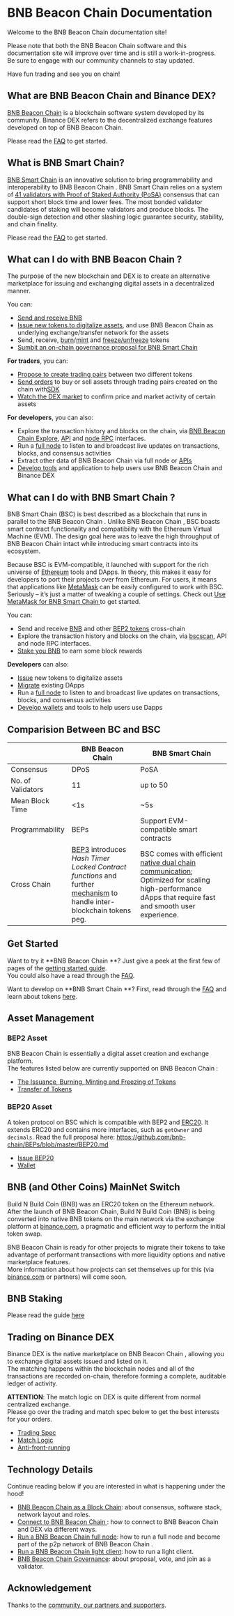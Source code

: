 # BNB Beacon Chain Documentation

Welcome to the BNB Beacon Chain documentation site!

Please note that both the BNB Beacon Chain software and this documentation site will improve over time and is still a work-in-progress.<br/>
Be sure to engage with our community channels to stay updated.

Have fun trading and see you on chain!

## What are BNB Beacon Chain and Binance DEX?

[BNB Beacon Chain](https://www.bnbchain.org) is a blockchain software system developed by its community.
Binance DEX refers to the decentralized exchange features developed on top of BNB Beacon Chain.

Please read the [FAQ](faq/faq.md) to get started.

## What is BNB Smart Chain?

[BNB Smart Chain](https://www.bnbchain.org/en/smartChain) is an innovative solution to bring programmability and interoperability to BNB Beacon Chain . BNB Smart Chain relies on a system of [41 validators with Proof of Staked Authority (PoSA)](https://https://github.com/bnb-chain/whitepaper/blob/master/WHITEPAPER.md) consensus that can support short block time and lower fees. The most bonded validator candidates of staking will become validators and produce blocks. The double-sign detection and other slashing logic guarantee security, stability, and chain finality.

Please read the [FAQ](../BSC-FAQs-general.md) to get started.


## What can I do with BNB Beacon Chain ?

The purpose of the new blockchain and DEX is to create an alternative marketplace for issuing and exchanging digital assets in a decentralized manner.

You can:

- [Send and receive BNB](transfer.md#web-wallet)
- [Issue new tokens to digitalize assets](https://community.binance.org/topic/2487), and use BNB Beacon Chain  as underlying exchange/transfer
network for the assets
- Send, receive, [burn](tokens.md#burn)/[mint](tokens.md#mint) and [freeze/unfreeze](tokens.md#freeze-unfreeze) tokens
- [Sumbit an on-chain governance proposal for BNB Smart Chain ](learn/bsc-gov.md)


**For traders**, you can:

- [Propose to create trading pairs](list_instruction.md) between two different tokens
- [Send orders](learn/trading-interface.md) to buy or sell assets through trading pairs created on the chain with[SDK](exchange-integration.md#sdks)
- [Watch the DEX market](develop/api-reference/dex-api/paths.md#apiv1markets) to confirm price and market activity of certain assets

**For developers**, you can also:

- Explore the transaction history and blocks on the chain, via [BNB Beacon Chain  Explore](https://explorer.bnbchain.org), [API](develop/api-reference/dex-api/paths.md)
and [node RPC](develop/api-reference/node-rpc.md) interfaces.
- Run a [full node](fullnode.md) to listen to and broadcast live updates on transactions, blocks, and consensus activities
- Extract other data of BNB Beacon Chain  via full node or [APIs](develop/api-reference/dex-api/paths.md#apiv1markets)
- [Develop tools](exchange-integration.md#sdks) and application to help users use BNB Beacon Chain  and Binance DEX

## What can I do with BNB Smart Chain ?

BNB Smart Chain  (BSC) is best described as a blockchain that runs in parallel to the BNB Beacon Chain . Unlike BNB Beacon Chain , BSC boasts smart contract functionality and compatibility with the Ethereum Virtual Machine (EVM). The design goal here was to leave the high throughput of BNB Beacon Chain  intact while introducing smart contracts into its ecosystem.

Because BSC is EVM-compatible, it launched with support for the rich universe of [Ethereum](https://academy.binance.com/en/articles/what-is-ethereum) tools and DApps. In theory, this makes it easy for developers to port their projects over from Ethereum. For users, it means that applications like [MetaMask](../wallet/metamask.md) can be easily configured to work with BSC. Seriously – it’s just a matter of tweaking a couple of settings. Check out [Use MetaMask for BNB Smart Chain ](../wallet/metamask.md) to get started.

You can:

- Send and receive [BNB](https://docs.bnbchain.org/docs/binance#transfer-testnet-bnb-from-bsc-to-bc) and other [BEP2 tokens](https://docs.bnbchain.org/docs/binance#swap-testnet-bep2-token-to-its-bep20-equivalent) cross-chain
- Explore the transaction history and blocks on the chain, via [bscscan](https://bscscan.com), API
and node RPC interfaces.
- [Stake you BNB](../wallet/staking.md) to earn some block rewards

**Developers** can also:

- [Issue](../issue-BEP20.md) new tokens to digitalize assets
- [Migrate](https://github.com/bnb-chain/bsc-develop-ecosystem) existing DApps
- Run a [full node](fullnode.md) to listen to and broadcast live updates on transactions, blocks, and consensus activities
- [Develop wallets](../wallet/wallet_api.md) and tools to help users use Dapps

## Comparision Between BC and BSC

|                   | BNB Beacon Chain  | BNB Smart Chain                     |
| ----------------- | ------------- | -------------------------------------- |
| Consensus         | DPoS          | PoSA                                   |
| No. of Validators | 11            | up to 50                               |
| Mean Block Time   | <1s           | ~5s                                    |
| Programmability   | BEPs          | Support EVM-compatible smart contracts |
| Cross Chain       |[BEP3](https://github.com/bnb-chain/BEPs/blob/master/BEP3.md) introduces *Hash Timer Locked Contract functions* and further [mechanism](https://community.binance.org/topic/1892) to handle inter-blockchain tokens peg.    | BSC comes with efficient [native dual chain communication](../learn/cross-chain.md); Optimized for scaling high-performance dApps that require fast and smooth user experience.                    |

## Get Started

Want to try it **BNB Beacon Chain **? Just give a peek at the first few of pages of the [getting started guide](get-started.md).<br/>
You could also have a read through the [FAQ](faq/faq.md).

Want to develop on **BNB Smart Chain **? First, read through the [FAQ](../BSC-FAQs-general.md) and learn about tokens [here](../BEP20.md).

## Asset Management

### BEP2 Asset

BNB Beacon Chain  is essentially a digital asset creation and exchange platform.<br/>
The features listed below are currently supported on BNB Beacon Chain :

- [The Issuance, Burning, Minting and Freezing of Tokens](tokens.md)
- [Transfer of Tokens](transfer.md)

### BEP20 Asset

A token protocol on BSC which is compatible with BEP2 and [ERC20](https://eips.ethereum.org/EIPS/eip-20). It extends ERC20 and contains more interfaces, such as `getOwner` and `decimals`. Read the full proposal here: <https://github.com/bnb-chain/BEPs/blob/master/BEP20.md>

- [Issue BEP20](../issue-BEP20.md)
- [Wallet](../Wallet.md)

## BNB (and Other Coins) MainNet Switch

Build N Build Coin (BNB) was an ERC20 token on the Ethereum network. After the launch of BNB Beacon Chain, Build N Build Coin (BNB) is being converted into native BNB tokens on the main network via the exchange platform at [binance.com](https://www.binance.com), a pragmatic and efficient way to perform the initial token swap.

BNB Beacon Chain  is ready for other projects to migrate their tokens to take advantage of performant transactions with more liquidity options and native marketplace features.<br/>
More information about how projects can set themselves up for this (via [binance.com](https://www.binance.com) or partners) will come soon.

## BNB Staking

Please read the guide [here](../wallet/staking.md)

## Trading on Binance DEX

Binance DEX is the native marketplace on BNB Beacon Chain , allowing you to exchange digital assets issued and listed on it.<br/>
The matching happens within the blockchain nodes and all of the transactions are recorded on-chain, therefore forming a complete, auditable ledger of activity.

**ATTENTION**: The match logic on DEX is quite different from normal centralized exchange.<br/>
Please go over the trading and match spec below to get the best interests for your orders.

- [Trading Spec](trading-spec.md)
- [Match Logic](match.md)
- [Anti-front-running](anti-frontrun.md)

## Technology Details
Continue reading below if you are interested in what is happening under the hood!

- [BNB Beacon Chain  as a Block Chain](blockchain.md): about consensus, software stack, network layout and roles.
- [Connect to BNB Beacon Chain ](chain-access.md): how to connect to BNB Beacon Chain  and DEX via different ways.
- [Run a BNB Beacon Chain  full node](fullnode.md): how to run a full node and become part of the p2p network of BNB Beacon Chain .
- [Run a BNB Beacon Chain  light client](light-client.md): how to run a light client.
- [BNB Beacon Chain  Governance](governance.md): about proposal, vote, and join as a validator.

## Acknowledgement
Thanks to the [community, our partners and supporters](acknowledgement.md).
